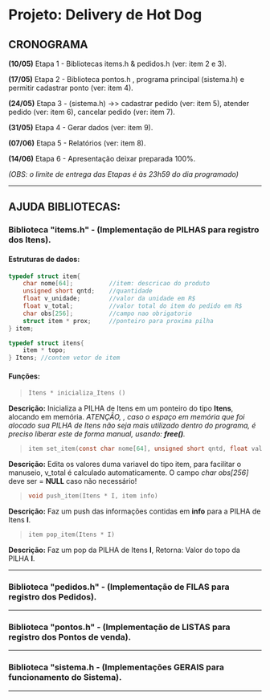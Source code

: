 # Projeto: Delivery de Hot Dog

## CRONOGRAMA
**(10/05)** Etapa 1 - Bibliotecas items.h & pedidos.h (ver: item 2 e 3).

**(17/05)** Etapa 2 - Biblioteca pontos.h , programa principal (sistema.h) e permitir cadastrar ponto (ver: item 4).

**(24/05)** Etapa 3 - (sistema.h) ->> cadastrar pedido (ver: item 5), atender pedido (ver: item 6), cancelar pedido (ver: item 7).

**(31/05)** Etapa 4 - Gerar dados (ver: item 9).

**(07/06)** Etapa 5 - Relatórios (ver: item 8).

**(14/06)** Etapa 6 - Apresentação deixar preparada 100%.

*(OBS: o limite de entrega das Etapas é às 23h59 do dia programado)*

----
## AJUDA BIBLIOTECAS:

### Biblioteca "items.h"        -   (Implementação de PILHAS para registro dos Itens).
#### Estruturas de dados:
```c
typedef struct item{
    char nome[64];          //item: descricao do produto
    unsigned short qntd;    //quantidade
    float v_unidade;        //valor da unidade em R$
    float v_total;          //valor total do item do pedido em R$
    char obs[256];          //campo nao obrigatorio
    struct item * prox;     //ponteiro para proxima pilha
} item;

typedef struct itens{
    item * topo;
} Itens; //contem vetor de item
```


#### Funções:
> ```c
>Itens * inicializa_Itens ()
>```
**Descrição:** Inicializa a PILHA de Itens em um ponteiro do tipo **Itens**, alocando em memória. *ATENÇÃO,  , caso o espaço em memória que foi alocado sua PILHA de Itens não seja mais utilizado dentro do programa, é preciso liberar este de forma manual, usando: **free()**.*


> ```c
>item set_item(const char nome[64], unsigned short qntd, float valor_unidade, char obs[256])
>```
**Descrição:** Edita os valores duma variavel do tipo item, para facilitar o manuseio, v_total é calculado automaticamente.
O campo *char obs[256]* deve ser = **NULL** caso não necessário!


> ```c
>void push_item(Itens * I, item info)
>```
**Descrição:** Faz um push das informações contidas em **info** para a PILHA de Itens **I**.


> ```c
>item pop_item(Itens * I)
>```
**Descrição:** Faz um pop da PILHA de Itens **I**, Retorna: Valor do topo da PILHA **I**.







------

### Biblioteca "pedidos.h"      -   (Implementação de FILAS para registro dos Pedidos).

------

### Biblioteca "pontos.h"       -   (Implementação de LISTAS para registro dos Pontos de venda).

------

### Biblioteca "sistema.h       -   (Implementações GERAIS para funcionamento do Sistema).

-----
